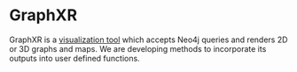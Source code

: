 <h1>GraphXR</h1>

GraphXR is a <a href="https://www.kineviz.com/visualization">visualization tool</a> which accepts Neo4j queries and renders 2D or 3D graphs and maps. We are developing methods to incorporate its outputs into user defined functions.
